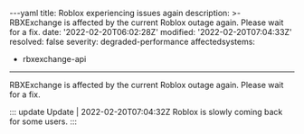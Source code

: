 ---yaml
title: Roblox experiencing issues again
description: >-
  RBXExchange is affected by the current Roblox outage again. Please wait for a
  fix.
date: '2022-02-20T06:02:28Z'
modified: '2022-02-20T07:04:33Z'
resolved: false
severity: degraded-performance
affectedsystems:
  - rbxexchange-api
---
RBXExchange is affected by the current Roblox outage again. Please wait for a fix.

::: update Update | 2022-02-20T07:04:32Z
Roblox is slowly coming back for some users.
:::

